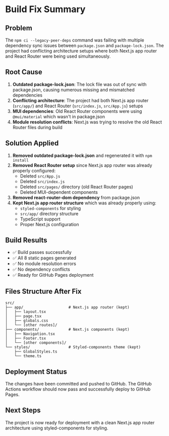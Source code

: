 # Build Fix Summary

## Problem
The `npm ci --legacy-peer-deps` command was failing with multiple dependency sync issues between `package.json` and `package-lock.json`. The project had conflicting architecture setups where both Next.js app router and React Router were being used simultaneously.

## Root Cause
1. **Outdated package-lock.json**: The lock file was out of sync with package.json, causing numerous missing and mismatched dependencies
2. **Conflicting architecture**: The project had both Next.js app router (`src/app/`) and React Router (`src/index.js`, `src/App.js`) setups
3. **MUI dependencies**: Old React Router components were using `@mui/material` which wasn't in package.json
4. **Module resolution conflicts**: Next.js was trying to resolve the old React Router files during build

## Solution Applied
1. **Removed outdated package-lock.json** and regenerated it with `npm install`
2. **Removed React Router setup** since Next.js app router was already properly configured:
   - Deleted `src/App.js`
   - Deleted `src/index.js`
   - Deleted `src/pages/` directory (old React Router pages)
   - Deleted MUI-dependent components
3. **Removed react-router-dom dependency** from package.json
4. **Kept Next.js app router structure** which was already properly using:
   - `styled-components` for styling
   - `src/app/` directory structure
   - TypeScript support
   - Proper Next.js configuration

## Build Results
- ✅ Build passes successfully
- ✅ All 8 static pages generated
- ✅ No module resolution errors
- ✅ No dependency conflicts
- ✅ Ready for GitHub Pages deployment

## Files Structure After Fix
```
src/
├── app/                    # Next.js app router (kept)
│   ├── layout.tsx
│   ├── page.tsx
│   ├── globals.css
│   └── [other routes]/
├── components/             # Next.js components (kept)
│   ├── Navigation.tsx
│   ├── Footer.tsx
│   └── [other components]/
└── styles/                 # Styled-components theme (kept)
    ├── GlobalStyles.ts
    └── theme.ts
```

## Deployment Status
The changes have been committed and pushed to GitHub. The GitHub Actions workflow should now pass and successfully deploy to GitHub Pages.

## Next Steps
The project is now ready for deployment with a clean Next.js app router architecture using styled-components for styling.